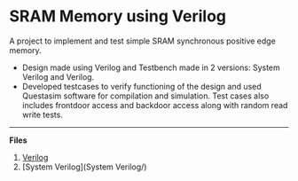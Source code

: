 # SRAM Memory using Verilog
A project to implement and test simple SRAM synchronous positive edge memory.
- Design made using Verilog and Testbench made in 2 versions: System Verilog and Verilog.
- Developed testcases to verify functioning of the design and used Questasim software for compilation and simulation. Test cases also includes frontdoor access and backdoor access along with random read write tests.

---
**Files**
1. [Verilog](Verilog/)
2. [System Verilog](System Verilog/)

